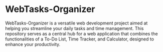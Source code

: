 # WebTasks-Organizer
WebTasks-Organizer is a versatile web development project aimed at helping you streamline your daily tasks and time management. This repository serves as a central hub for a web application that combines the functionalities of a To-Do List, Time Tracker, and Calculator, designed to enhance your productivity.
